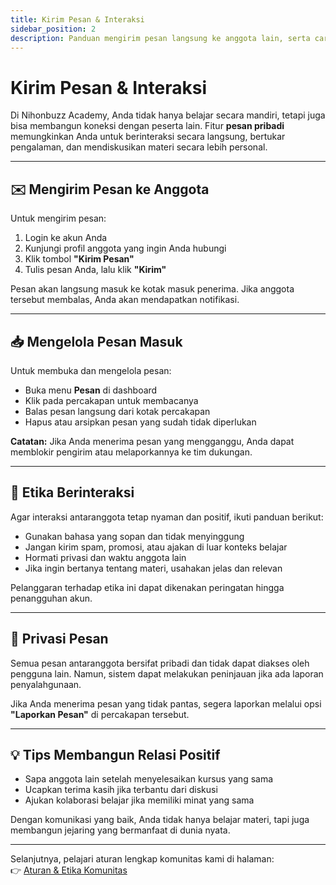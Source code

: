 ```yaml
---
title: Kirim Pesan & Interaksi
sidebar_position: 2
description: Panduan mengirim pesan langsung ke anggota lain, serta cara berinteraksi secara positif dalam komunitas Nihonbuzz Academy.
---
```


# Kirim Pesan & Interaksi

Di Nihonbuzz Academy, Anda tidak hanya belajar secara mandiri, tetapi juga bisa membangun koneksi dengan peserta lain. Fitur **pesan pribadi** memungkinkan Anda untuk berinteraksi secara langsung, bertukar pengalaman, dan mendiskusikan materi secara lebih personal.

---

## ✉️ Mengirim Pesan ke Anggota

Untuk mengirim pesan:

1. Login ke akun Anda
2. Kunjungi profil anggota yang ingin Anda hubungi
3. Klik tombol **"Kirim Pesan"**
4. Tulis pesan Anda, lalu klik **"Kirim"**

Pesan akan langsung masuk ke kotak masuk penerima. Jika anggota tersebut membalas, Anda akan mendapatkan notifikasi.

---

## 📥 Mengelola Pesan Masuk

Untuk membuka dan mengelola pesan:

- Buka menu **Pesan** di dashboard
- Klik pada percakapan untuk membacanya
- Balas pesan langsung dari kotak percakapan
- Hapus atau arsipkan pesan yang sudah tidak diperlukan

**Catatan:** Jika Anda menerima pesan yang mengganggu, Anda dapat memblokir pengirim atau melaporkannya ke tim dukungan.

---

## 🤝 Etika Berinteraksi

Agar interaksi antaranggota tetap nyaman dan positif, ikuti panduan berikut:

- Gunakan bahasa yang sopan dan tidak menyinggung
- Jangan kirim spam, promosi, atau ajakan di luar konteks belajar
- Hormati privasi dan waktu anggota lain
- Jika ingin bertanya tentang materi, usahakan jelas dan relevan

Pelanggaran terhadap etika ini dapat dikenakan peringatan hingga penangguhan akun.

---

## 🔐 Privasi Pesan

Semua pesan antaranggota bersifat pribadi dan tidak dapat diakses oleh pengguna lain. Namun, sistem dapat melakukan peninjauan jika ada laporan penyalahgunaan.

Jika Anda menerima pesan yang tidak pantas, segera laporkan melalui opsi **"Laporkan Pesan"** di percakapan tersebut.

---

## 💡 Tips Membangun Relasi Positif

- Sapa anggota lain setelah menyelesaikan kursus yang sama
- Ucapkan terima kasih jika terbantu dari diskusi
- Ajukan kolaborasi belajar jika memiliki minat yang sama

Dengan komunikasi yang baik, Anda tidak hanya belajar materi, tapi juga membangun jejaring yang bermanfaat di dunia nyata.

---

Selanjutnya, pelajari aturan lengkap komunitas kami di halaman:  
👉 [Aturan & Etika Komunitas](./aturan-komunitas.md)
